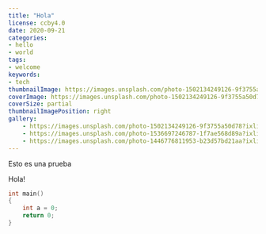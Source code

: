 ```yaml
---
title: "Hola"
license: ccby4.0
date: 2020-09-21
categories:
- hello
- world
tags:
- welcome
keywords:
- tech
thumbnailImage: https://images.unsplash.com/photo-1502134249126-9f3755a50d78?ixlib=rb-1.2.1&ixid=eyJhcHBfaWQiOjEyMDd9&auto=format&fit=crop&w=1350&q=80
coverImage: https://images.unsplash.com/photo-1502134249126-9f3755a50d78?ixlib=rb-1.2.1&ixid=eyJhcHBfaWQiOjEyMDd9&auto=format&fit=crop&w=1350&q=80
coverSize: partial
thumbnailImagePosition: right
gallery:
    - https://images.unsplash.com/photo-1502134249126-9f3755a50d78?ixlib=rb-1.2.1&ixid=eyJhcHBfaWQiOjEyMDd9&auto=format&fit=crop&w=1350&q=80 "Space"
    - https://images.unsplash.com/photo-1536697246787-1f7ae568d89a?ixlib=rb-1.2.1&ixid=eyJhcHBfaWQiOjEyMDd9&auto=format&fit=crop&w=634&q=80 "Astronaut"
    - https://images.unsplash.com/photo-1446776811953-b23d57bd21aa?ixlib=rb-1.2.1&ixid=eyJhcHBfaWQiOjEyMDd9&auto=format&fit=crop&w=1352&q=80 "Astronaut"
---
```


Esto es una prueba
<!--more-->


Hola!

```cpp
int main()
{
    int a = 0;
    return 0;
}
```